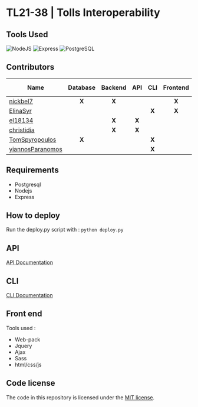 # TL21-38 | Tolls Interoperability

## Tools Used
![NodeJS](https://img.shields.io/badge/nodeJS-v7.3+-blue.svg)
![Express](https://img.shields.io/badge/express-v4.17.1+-red.svg)
![PostgreSQL](https://img.shields.io/badge/PostgreSQL-316192?style=for-the-badge&logo=postgresql&logoColor=white)

## Contributors
| Name                                                      | Database | Backend | API    | CLI    | Frontend | API-testing | CLI-testing | Docs-Diagrams |
| ---                                                       | :---:    | :---:   | :---:  | :---:  | :---:    | :---:       | :---:       | :---:         |
|[nickbel7](https://github.com/nickbel7)                    | **X**    | **X**   |        |        | **X**    |             |             | **X**         | 
|[ElinaSyr](https://github.com/ElinaSyr)                    |          |         |        | **X**  | **X**    |             |             | **X**         | 
|[el18134](https://github.com/el18183)                      |          | **X**   | **X**  |        |          |             |             | **X**         | 
|[christidia](https://github.com/christidia)                |          | **X**   | **X**  |        |          |   **X**     |             | **X**         | 
|[TomSpyropoulos](https://github.com/TomSpyropoulos)        | **X**    |         |        | **X**  |          |             | **X**       | **X**         | 
|[yiannosParanomos](https://github.com/yiannosParanomos)    |          |         |        | **X**  |          |             | **X**       | **X**         | 

## Requirements
- Postgresql
- Nodejs
- Express

## How to deploy
Run the deploy.py script with : `python deploy.py`

## API 
[API Documentation](https://github.com/ntua/TL21-38/blob/master/api/README.md)

## CLI
[CLI Documentation](https://github.com/ntua/TL21-38/blob/master/cli/README.md)

## Front end 
Tools used : 
- Web-pack
- Jquery
- Ajax
- Sass
- html/css/js

## Code license
The code in this repository is licensed under the [MIT license](LICENSE).
